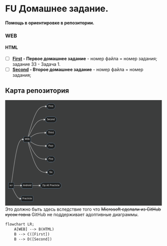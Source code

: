 # FU Домашнее задание.

#### Помощь в ориентировке в репозитории.

### WEB

#### HTML
* [ ] **[First](/scr/WEB/HTML/First) - Первое домашнее задание** - номер файла = номер задания; задание 33 - Задача 1.
* [ ] **[Second](/scr/WEB/HTML/Second) - Второе домашнее задание** - номер файла = номер задания;

## Карта репозитория
![Карта репозитория](https://github.com/all-creator/FU/raw/master/resources/img/graf.png)
Это должно быть здесь вследствие того что ~~Microsoft сделали из GitHub кусок говна~~ GitHub не поддерживает адоптивные диаграммы.
```mermaid
flowchart LR;
    A[WEB] --> B(HTML)
    B --> C([First])
    B --> D([Second])
```